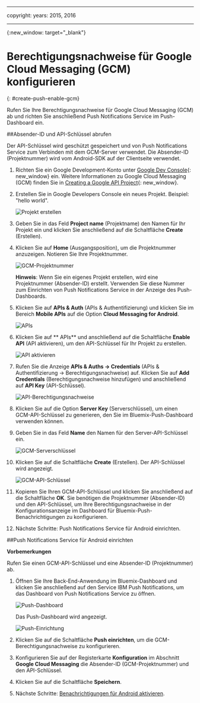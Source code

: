 
---

copyright:
 years: 2015, 2016

---

{:new_window: target="_blank"}
# Berechtigungsnachweise für Google Cloud Messaging (GCM) konfigurieren
{: #create-push-enable-gcm}

Rufen Sie Ihre Berechtigungsnachweise für Google Cloud Messaging (GCM) ab und richten Sie
anschließend Push Notifications Service im Push-Dashboard ein.

##Absender-ID und API-Schlüssel abrufen

Der API-Schlüssel wird geschützt gespeichert und von Push Notifications Service zum Verbinden mit dem GCM-Server verwendet. Die Absender-ID (Projektnummer) wird vom Android-SDK auf der Clientseite verwendet.

1. Richten Sie ein Google Development-Konto unter [Google Dev Console](https://console.developers.google.com/start){: new_window} ein. Weitere Informationen zu Google Cloud Messaging (GCM) finden Sie in [Creating a Google API Project](https://developers.google.com/console/help/new/){: new_window}.

2. Erstellen Sie in Google Developers Console ein neues Projekt. Beispiel: "hello world".

	![Projekt erstellen](images/gcm_createproject.jpg)

3. Geben Sie in das Feld **Project name** (Projektname) den Namen für Ihr Projekt
ein und klicken Sie anschließend auf die Schaltfläche **Create** (Erstellen).
4. Klicken Sie auf **Home** (Ausgangsposition), um die Projektnummer anzuzeigen. Notieren Sie Ihre Projektnummer.

	![GCM-Projektnummer](images/gcm_projectnumber.jpg)

	**Hinweis**: Wenn Sie ein eigenes Projekt erstellen, wird eine Projektnummer (Absender-ID) erstellt. Verwenden Sie diese Nummer zum Einrichten von Push Notifications Service in der Anzeige des Push-Dashboards.

5. Klicken Sie auf **APIs & Auth** (APIs & Authentifizierung) und klicken Sie im Bereich **Mobile APIs** auf die Option **Cloud Messaging for Android**.

	![APIs](images/gcm_mobileapi.jpg)

6. Klicken Sie auf ** APIs** und anschließend auf die Schaltfläche **Enable API** (API aktivieren),
um den API-Schlüssel für Ihr Projekt zu erstellen. 

	![API aktivieren](images/gcm_enable_api.jpg)

7. Rufen Sie die Anzeige **APIs & Auths -> Credentials** (APIs & Authentifizierung -> Berechtigungsnachweise) auf. Klicken Sie auf **Add Credentials** (Berechtigungsnachweise hinzufügen) und anschließend
auf **API Key** (API-Schlüssel).

	![API-Berechtigungsnachweise](images/api_credentials.jpg)

8. Klicken Sie auf die Option **Server Key** (Serverschlüssel), um einen GCM-API-Schlüssel
zu generieren, den Sie im Bluemix-Push-Dashboard verwenden können.
9. Geben Sie in das Feld **Name** den Namen für den Server-API-Schlüssel ein.

	![GCM-Serverschlüssel](images/gcm_serverkey.jpg)

10. Klicken Sie auf die Schaltfläche **Create** (Erstellen). 
Der API-Schlüssel wird angezeigt.

	![GCM-API-Schlüssel](images/gcm_apikey.jpg)

11. Kopieren Sie Ihren GCM-API-Schlüssel und klicken Sie anschließend auf die Schaltfläche **OK**. Sie benötigen die Projektnummer (Absender-ID) und den API-Schlüssel, um Ihre Berechtigungsnachweise in der Konfigurationsanzeige im Dashboard für Bluemix-Push-Benachrichtigungen zu konfigurieren. 
12. Nächste Schritte: Push Notifications Service für Android einrichten.

##Push Notifications Service für Android einrichten

**Vorbemerkungen**

Rufen Sie einen GCM-API-Schlüssel und eine Absender-ID (Projektnummer) ab. 

1. Öffnen Sie Ihre Back-End-Anwendung im Bluemix-Dashboard und klicken Sie anschließend auf den Service IBM Push Notifications, um das Dashboard von Push Notifications Service zu öffnen.
 
	![Push-Dashboard](images/bluemixdashboard_push.jpg)

	Das Push-Dashboard wird angezeigt.
	
	![Push-Einrichtung](images/setup_push_main.jpg)

2. Klicken Sie auf die Schaltfläche **Push einrichten**, um die GCM-Berechtigungsnachweise zu konfigurieren.
1. Konfigurieren Sie auf der Registerkarte **Konfiguration** im Abschnitt **Google Cloud Messaging** die Absender-ID (GCM-Projektnummer) und den API-Schlüssel.

4. Klicken Sie auf die Schaltfläche **Speichern**. 
5. Nächste Schritte: [Benachrichtigungen für Android aktivieren](c_enable_push.html).
